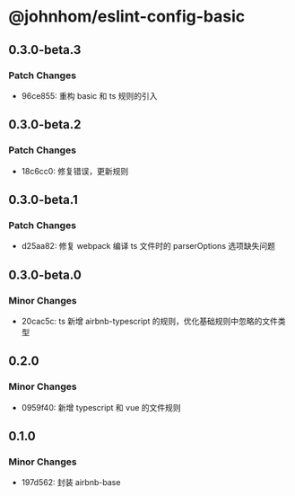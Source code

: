 # @johnhom/eslint-config-basic

## 0.3.0-beta.3

### Patch Changes

- 96ce855: 重构 basic 和 ts 规则的引入

## 0.3.0-beta.2

### Patch Changes

- 18c6cc0: 修复错误，更新规则

## 0.3.0-beta.1

### Patch Changes

- d25aa82: 修复 webpack 编译 ts 文件时的 parserOptions 选项缺失问题

## 0.3.0-beta.0

### Minor Changes

- 20cac5c: ts 新增 airbnb-typescript 的规则，优化基础规则中忽略的文件类型

## 0.2.0

### Minor Changes

- 0959f40: 新增 typescript 和 vue 的文件规则

## 0.1.0

### Minor Changes

- 197d562: 封装 airbnb-base
